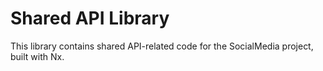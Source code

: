 # Shared API Library

This library contains shared API-related code for the SocialMedia project, built with Nx.
